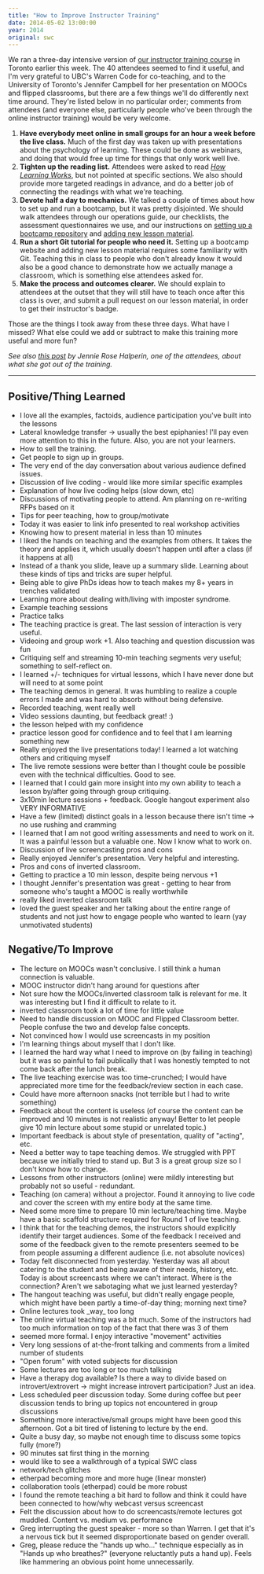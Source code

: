 ```yaml
---
title: "How to Improve Instructor Training"
date: 2014-05-02 13:00:00
year: 2014
original: swc
---
```

<p>
  We ran a three-day intensive version of
  <a href="{{site.training_url}}">our instructor training course</a>
  in Toronto earlier this week.
  The 40 attendees seemed to find it useful,
  and I'm very grateful to UBC's Warren Code for co-teaching,
  and to the University of Toronto's Jennifer Campbell for her presentation on MOOCs and flipped classrooms,
  but there are a few things we'll do differently next time around.
  They're listed below in no particular order;
  comments from attendees
  (and everyone else, particularly people who've been through the online instructor training)
  would be very welcome.
</p>
<ol>

  <li>
    <strong>Have everybody meet online in small groups for an hour a week before the live class.</strong>
    Much of the first day was taken up with presentations about the psychology of learning.
    These could be done as webinars,
    and doing that would free up time for things that only work well live.
  </li>

  <li>
    <strong>Tighten up the reading list.</strong>
    Attendees were asked to read
    <a href="http://www.amazon.com/How-Learning-Works-Research-Based-Jossey-Bass/dp/0470484101/"><em>How Learning Works</em></a>,
    but not pointed at specific sections.
    We also should provide more targeted readings in advance,
    and do a better job of connecting the readings with what we're teaching.
  </li>

  <li>
    <strong>Devote half a day to mechanics.</strong>
    We talked a couple of times about how to set up and run a bootcamp,
    but it was pretty disjointed.
    We should walk attendees through our operations guide,
    our checklists,
    the assessment questionnaires we use,
    and our instructions on
    <a href="https://vimeo.com/87241285">setting up a bootcamp repository</a>
    and
    <a href="https://vimeo.com/92273942">adding new lesson material</a>.
  </li>

  <li>
    <strong>Run a short Git tutorial for people who need it.</strong>
    Setting up a bootcamp website and adding new lesson material requires some familiarity with Git.
    Teaching this in class to people who don't already know it
    would also be a good chance to demonstrate how we actually manage a classroom,
    which is something else attendees asked for.
  </li>

  <li>
    <strong>Make the process and outcomes clearer.</strong>
    We should explain to attendees at the outset
    that they will still have to teach once after this class is over,
    and submit a pull request on our lesson material,
    in order to get their instructor's badge.
  </li>

</ol>

<p>
  Those are the things I took away from these three days.
  What have I missed?
  What else could we add or subtract to make this training more useful and more fun?
</p>
<p>
  <em>
    See also <a href="http://mozillascience.org/from-the-lab-to-the-library-software-carpentry-and-collaborative-learning/">this post</a>
    by Jennie Rose Halperin,
    one of the attendees,
    about what she got out of the training.
  </em>
</p>
<hr/>
<h2>Positive/Thing Learned</h2>
<ul>
  <li>I love all the examples, factoids, audience participation you've built into the lessons</li>
  <li>Lateral knowledge transfer &rarr; usually the best epiphanies! I'll pay even more attention to this in the future. Also, you are not your learners.</li>
  <li>How to sell the training.</li>
  <li>Get people to sign up in groups.</li>
  <li>The very end of the day conversation about various audience defined issues.</li>
  <li>Discussion of live coding - would like more similar specific examples</li>
  <li>Explanation of how live coding helps (slow down, etc)</li>
  <li>Discussions of motivating people to attend. Am planning on re-writing RFPs based on it</li>
  <li>Tips for peer teaching, how to group/motivate</li>
  <li>Today it was easier to link info presented to real workshop activities</li>
  <li>Knowing how to present material in less than 10 minutes</li>
  <li>I liked the hands on teaching and the examples from others. It takes the theory and applies it, which usually doesn't happen until after a class (if it happens at all)</li>
  <li>Instead of a thank you slide, leave up a summary slide. Learning about these kinds of tips and tricks are super helpful.</li>
  <li>Being able to give PhDs ideas how to teach makes my 8+ years in trenches validated</li>
  <li>Learning more about dealing with/living with imposter syndrome.</li>
  <li>Example teaching sessions</li>
  <li>Practice talks</li>
  <li>The teaching practice is great. The last session of interaction is very useful.</li>
  <li>Videoing and group work +1. Also teaching and question discussion was fun</li>
  <li>Critiquing self and streaming 10-min teaching segments very useful; something to self-reflect on.</li>
  <li>I learned +/- techniques for virtual lessons, which I have never done but will need to at some point</li>
  <li>The teaching demos in general. It was humbling to realize a couple errors I made and was hard to absorb without being defensive.</li>
  <li>Recorded teaching, went really well</li>
  <li>Video sessions daunting, but feedback great! :)</li>
  <li>the lesson helped with my confidence</li>
  <li>practice lesson good for confidence and to feel that I am learning something new</li>
  <li>Really enjoyed the live presentations today! I learned a lot watching others and critiquing myself</li>
  <li>The live remote sessions were better than I thought coule be possible even with the technical difficulties. Good to see.</li>
  <li>I learned that I could gain more insight into my own ability to teach a lesson by/after going through group critiquing.</li>
  <li>3x10min lecture sessions + feedback. Google hangout experiment also VERY INFORMATIVE</li>
  <li>Have a few (limited) distinct goals in a lesson because there isn't time &rarr; no use rushing and cramming</li>
  <li>I learned that I am not good writing assessments and need to work on it. It was a painful lesson but a valuable one. Now I know what to work on.</li>
  <li>Discussion of live screencasting pros and cons</li>
  <li>Really enjoyed Jennifer's presentation. Very helpful and interesting.</li>
  <li>Pros and cons of inverted classroom.</li>
  <li>Getting to practice a 10 min lesson, despite being nervous +1</li>
  <li>I thought Jennifer's presentation was great - getting to hear from someone who's taught a MOOC is really worthwhile</li>
  <li>really liked inverted classroom talk</li>
  <li>loved the guest speaker and her talking about the entire range of students and not just how to engage people who wanted to learn (yay unmotivated students)</li>
</ul>

<h2>Negative/To Improve</h2>

<ul>
  <li>The lecture on MOOCs wasn't conclusive. I still think a human connection is valuable.</li>
  <li>MOOC instructor didn't hang around for questions after</li>
  <li>Not sure how the MOOCs/inverted classroom talk is relevant for me. It was interesting but I find it difficult to relate to it.</li>
  <li>inverted classroom took a lot of time for little value</li>
  <li>Need to handle discussion on MOOC and Flipped Classroom better. People confuse the two and develop false concepts.</li>
  <li>Not convinced how I would use screencasts in my position</li>
  <li>I'm learning things about myself that I don't like.</li>
  <li>I learned the hard way what I need to improve on (by failing in teaching) but it was so painful to fail publically that I was honestly tempted to not come back after the lunch break.</li>
  <li>The live teaching exercise was too time-crunched; I would have appreciated more time for the feedback/review section in each case.</li>
  <li>Could have more afternoon snacks (not terrible but I had to write something)</li>
  <li>Feedback about the content is useless (of course the content can be improved and 10 minutes is not realistic anyway! Better to let people give 10 min lecture about some stupid or unrelated topic.)</li>
  <li>Important feedback is about style of presentation, quality of "acting", etc.</li>
  <li>Need a better way to tape teaching demos. We struggled with PPT because we initially tried to stand up. But 3 is a great group size so I don't know how to change.</li>
  <li>Lessons from other instructors (online) were mildly interesting but probably not so useful - redundant.</li>
  <li>Teaching (on camera) without a projector. Found it annoying to live code and cover the screen with my entire body at the same time.</li>
  <li>Need some more time to prepare 10 min lecture/teaching time. Maybe have a basic scaffold structure required for Round 1 of live teaching.</li>
  <li>I think that for the teaching demos, the instructors should explicitly identify their target audiences. Some of the feedback I received and some of the feedback given to the remote presenters seemed to be from people assuming a different audience (i.e. not absolute novices)</li>
  <li>Today felt disconnected from yesterday. Yesterday was all about catering to the student and being aware of their needs, history, etc. Today is about screencasts where we can't interact. Where is the connection? Aren't we sabotaging what we just learned yesterday?</li>
  <li>The hangout teaching was useful, but didn't really engage people, which might have been partly a time-of-day thing; morning next time?</li>
  <li>Online lectures took _way_ too long</li>
  <li>The online virtual teaching was a bit much. Some of the instructors had too much information on top of the fact that there was 3 of them</li>
  <li>seemed more formal. I enjoy interactive "movement" activities</li>
  <li>Very long sessions of at-the-front talking and comments from a limited number of students</li>
  <li>"Open forum" with voted subjects for discussion</li>
  <li>Some lectures are too long or too much talking</li>
  <li>Have a therapy dog available? Is there a way to divide based on introvert/extrovert &rarr; might increase introvert participation? Just an idea.</li>
  <li>Less scheduled peer discussion today. Some during coffee but peer discussion tends to bring up topics not encountered in group discussions</li>
  <li>Something more interactive/small groups might have been good this afternoon. Got a bit tired of listening to lecture by the end.</li>
  <li>Quite a busy day, so maybe not enough time to discuss some topics fully (more?)</li>
  <li>90 minutes sat first thing in the morning</li>
  <li>would like to see a walkthrough of a typical SWC class</li>
  <li>network/tech glitches</li>
  <li>etherpad becoming more and more huge (linear monster)</li>
  <li>collaboration tools (etherpad) could be more robust</li>
  <li>I found the remote teaching a bit hard to follow and think it could have been connected to how/why webcast versus screencast</li>
  <li>Felt the discussion about how to do screencasts/remote lectures got muddled. Content vs. medium vs. performance</li>
  <li>Greg interrupting the guest speaker - more so than Warren. I get that it's a nervous tick but it seemed disproportionate based on gender overall.</li>
  <li>Greg, please reduce the "hands up who..." technique especially as in "Hands up who breathes?" (everyone reluctantly puts a hand up). Feels like hammering an obvious point home unnecessarily.</li>
</ul>
